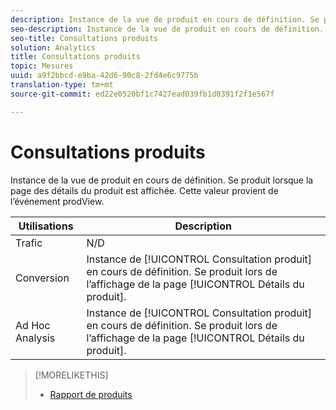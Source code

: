 ```yaml
---
description: Instance de la vue de produit en cours de définition. Se produit lorsque la page des détails du produit est affichée. Cette valeur provient de l’événement prodView.
seo-description: Instance de la vue de produit en cours de définition. Se produit lorsque la page des détails du produit est affichée. Cette valeur provient de l’événement prodView.
seo-title: Consultations produits
solution: Analytics
title: Consultations produits
topic: Mesures
uuid: a9f2bbcd-e9ba-42d6-90c8-2fd4e6c9775b
translation-type: tm+mt
source-git-commit: ed22e0520bf1c7427ead039fb1d0391f2f1e567f

---
```



# Consultations produits

Instance de la vue de produit en cours de définition. Se produit lorsque la page des détails du produit est affichée. Cette valeur provient de l’événement prodView.

| Utilisations | Description |
|---|---|
| Trafic | N/D |
| Conversion | Instance de [!UICONTROL Consultation produit] en cours de définition. Se produit lors de l’affichage de la page [!UICONTROL Détails du produit]. |
| Ad Hoc Analysis | Instance de [!UICONTROL Consultation produit] en cours de définition. Se produit lors de l’affichage de la page [!UICONTROL Détails du produit]. |

>[!MORELIKETHIS]
>
>* [Rapport de produits](/help/components/c-variables/dimensionslist/reports-products.md)

